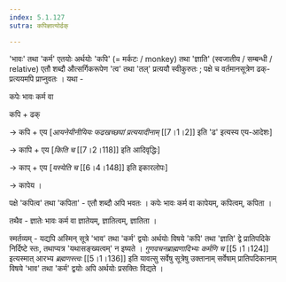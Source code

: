 ```yaml
---
index: 5.1.127
sutra: कपिज्ञात्योर्ढक्

---
```

'भावः' तथा 'कर्म' एतयोः अर्थयोः 'कपि' (= मर्कटः / monkey)  तथा 'ज्ञाति' (स्वजातीय / सम्बन्धी / relative)  एतौ शब्दौ औत्सर्गिकरूपेण 'त्व' तथा 'तल्' प्रत्ययौ स्वीकुरुतः ; पक्षे च वर्तमानसूत्रेण ढक्-प्रत्ययमपि प्राप्नुवतः । यथा -

कपेः भावः कर्म वा 

कपि + ढक् 

→ कपि + एय [_आयनेयीनीयियः फढखच्छघां प्रत्ययादीनाम्_ [[7।1।2]] इति 'ढ' इत्यस्य एय-आदेशः]

→ कापि + एय [_किति च_ [[7।2।118]] इति आदिवृद्धिः]

→ काप् + एय [_यस्येति च_ [[6।4।148]] इति इकारलोपः]

→ कापेय ।

पक्षे 'कपित्व' तथा 'कपिता' - एतौ शब्दौ अपि भवतः । कपेः भावः कर्म वा कापेयम्, कपित्वम्, कपिता । 



तथैव -  ज्ञातेः  भावः कर्म वा ज्ञातेयम्, ज्ञातित्वम्, ज्ञातिता । 

                   

स्मर्तव्यम् - यद्यपि अस्मिन् सूत्रे 'भाव' तथा 'कर्म' द्वयोः अर्थयोः विषये 'कपि' तथा 'ज्ञाति' द्वे प्रातिपदिके निर्दिष्टे स्तः, तथाप्यत्र 'यथासङ्ख्यत्वम्' न इष्यते । _गुणवचनब्राह्मणादिभ्यः कर्मणि च_ [[5।1।124]] इत्यस्मात् आरभ्य _ब्रह्मणस्त्वः_ [[5।1।136]] इति यावत्सु सर्वेषु सूत्रेषु उक्तानाम् सर्वेषाम् प्रातिपदिकानाम् विषये 'भाव' तथा 'कर्म' द्वयोः अपि अर्थयोः प्रसक्तिः विद्यते ।